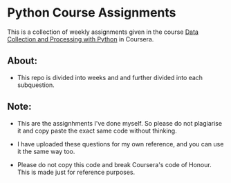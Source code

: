 # Python Course Assignments

This is a collection of weekly assignments given in the course [Data Collection and Processing with Python](https://www.coursera.org/learn/data-collection-processing-python) in Coursera.

## About:

- This repo is divided into weeks and and further divided into each subquestion.

## Note:

- This are the assignhments I've done myself. So please do not plagiarise it and
  copy paste the exact same code without thinking.

- I have uploaded these questions for my own reference, and you can use it the same
  way too.

- Please do not copy this code and break Coursera's code of Honour. This is made just for reference purposes.
